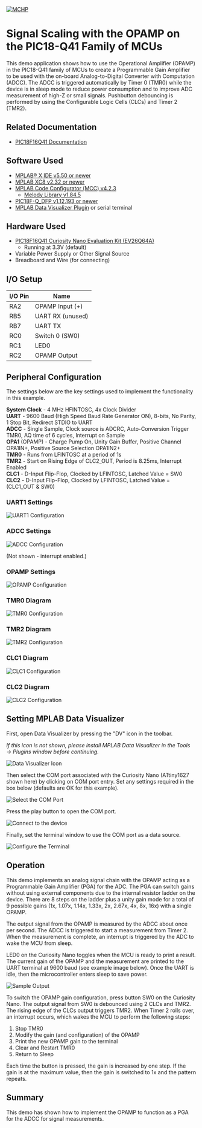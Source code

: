 <!-- Please do not change this logo with link -->

[![MCHP](images/microchip.png)](https://www.microchip.com)

# Signal Scaling with the OPAMP on the PIC18-Q41 Family of MCUs

This demo application shows how to use the Operational Amplifier (OPAMP) in the PIC18-Q41 family of MCUs to create a Programmable Gain Amplifier to be used with the on-board Analog-to-Digital Converter with Computation (ADCC). The ADCC is triggered automatically by Timer 0 (TMR0) while the device is in sleep mode to reduce power consumption and to improve ADC measurement of high-Z or small signals. Pushbutton debouncing is performed by using the Configurable Logic Cells (CLCs) and Timer 2 (TMR2).

## Related Documentation

- [PIC18F16Q41 Documentation](https://www.microchip.com/en-us/product/PIC18F16Q41?utm_source=GitHub&utm_medium=TextLink&utm_campaign=MCU8_MMTCha_pic18q41&utm_content=pic18f1q41-analog-demo-mplab-mcc-github)

## Software Used

- [MPLAB® X IDE v5.50 or newer](https://www.microchip.com/en-us/development-tools-tools-and-software/mplab-x-ide?utm_source=GitHub&utm_medium=TextLink&utm_campaign=MCU8_MMTCha_pic18q41&utm_content=pic18f1q41-analog-demo-mplab-mcc-github)
- [MPLAB XC8 v2.32 or newer](https://www.microchip.com/en-us/development-tools-tools-and-software/mplab-xc-compilers?utm_source=GitHub&utm_medium=TextLink&utm_campaign=MCU8_MMTCha_pic18q41&utm_content=pic18f1q41-analog-demo-mplab-mcc-github)
- [MPLAB Code Configurator (MCC) v4.2.3](https://www.microchip.com/en-us/development-tools-tools-and-software/embedded-software-center/mplab-code-configurator?utm_source=GitHub&utm_medium=TextLink&utm_campaign=MCU8_MMTCha_pic18q41&utm_content=pic18f1q41-analog-demo-mplab-mcc-github)
  - [Melody Library v1.84.5](https://www.microchip.com/en-us/development-tools-tools-and-software/embedded-software-center/mplab-code-configurator?utm_source=GitHub&utm_medium=TextLink&utm_campaign=MCU8_MMTCha_pic18q41&utm_content=pic18f1q41-analog-demo-mplab-mcc-github)
- [PIC18F-Q_DFP v1.12.193 or newer](https://packs.download.microchip.com/)
- [MPLAB Data Visualizer Plugin](https://www.microchip.com/en-us/development-tools-tools-and-software/embedded-software-center/mplab-data-visualizer?utm_source=GitHub&utm_medium=TextLink&utm_campaign=MCU8_MMTCha_pic18q41&utm_content=pic18f1q41-analog-demo-mplab-mcc-github) or serial terminal

## Hardware Used

- [PIC18F16Q41 Curiosity Nano Evaluation Kit (EV26Q64A)](https://www.microchip.com/en-us/development-tool/EV26Q64A?utm_source=GitHub&utm_medium=TextLink&utm_campaign=MCU8_MMTCha_pic18q41&utm_content=pic18f1q41-analog-demo-mplab-mcc-github)
  - Running at 3.3V (default)
- Variable Power Supply or Other Signal Source
- Breadboard and Wire (for connecting)

## I/O Setup

| I/O Pin | Name
| ------  | ----
| RA2 | OPAMP Input (+)
| RB5 | UART RX (unused)
| RB7 | UART TX
| RC0 | Switch 0 (SW0)
| RC1 | LED0
| RC2 | OPAMP Output

## Peripheral Configuration

The settings below are the key settings used to implement the functionality in this example.

**System Clock** - 4 MHz HFINTOSC, 4x Clock Divider  
**UART** - 9600 Baud (High Speed Baud Rate Generator ON), 8-bits, No Parity, 1 Stop Bit, Redirect STDIO to UART  
**ADCC** - Single Sample, Clock source is ADCRC, Auto-Conversion Trigger TMR0, AQ time of 6 cycles, Interrupt on Sample  
**OPA1** (OPAMP) - Charge Pump On, Unity Gain Buffer, Positive Channel OPA1IN+, Positive Source Selection OPA1IN2+  
**TMR0** - Runs from LFINTOSC at a period of 1s  
**TMR2** -  Start on Rising Edge of CLC2_OUT, Period is 8.25ms, Interrupt Enabled     
**CLC1** - D-Input Flip-Flop, Clocked by LFINTOSC, Latched Value = SW0   
**CLC2** - D-Input Flip-Flop, Clocked by LFINTOSC, Latched Value = (CLC1_OUT & SW0)  

### UART1 Settings

![UART1 Configuration](./images/UART1.PNG)

### ADCC Settings

![ADCC Configuration](./images/ADCC.PNG)  

(Not shown - interrupt enabled.)

### OPAMP Settings

![OPAMP Configuration](./images/OPAMP.PNG)

### TMR0 Diagram

![TMR0 Configuration](./images/Timer0.PNG)

### TMR2 Diagram

![TMR2 Configuration](./images/Timer2.PNG)

### CLC1 Diagram

![CLC1 Configuration](./images/clc1.png)

### CLC2 Diagram

![CLC2 Configuration](./images/clc2.png)

## Setting MPLAB Data Visualizer

First, open Data Visualizer by pressing the "DV" icon in the toolbar.

*If this icon is not shown, please install MPLAB Data Visualizer in the Tools &rarr; Plugins window before continuing.*

![Data Visualizer Icon](./images/DVsetup1.PNG)

Then select the COM port associated with the Curiosity Nano (ATtiny1627 shown here) by clicking on COM port entry. Set any settings required in the box below (defaults are OK for this example).

![Select the COM Port](./images/DVsetup2.PNG)

Press the play button to open the COM port.

![Connect to the device](./images/DVsetup3.PNG)

Finally, set the terminal window to use the COM port as a data source.

![Configure the Terminal](./images/DVsetup4.PNG)

## Operation

This demo implements an analog signal chain with the OPAMP acting as a Programmable Gain Amplifier (PGA) for the ADC. The PGA can switch gains without using external components due to the internal resistor ladder on the device. There are 8 steps on the ladder plus a unity gain mode for a total of 9 possible gains (1x, 1.07x, 1.14x, 1.33x, 2x, 2.67x, 4x, 8x, 16x) with a single OPAMP.

The output signal from the OPAMP is measured by the ADCC about once per second. The ADCC is triggered to start a measurement from Timer 2. When the measurement is complete, an interrupt is triggered by the ADC to wake the MCU from sleep.

LED0 on the Curiosity Nano toggles when the MCU is ready to print a result. The current gain of the OPAMP and the measurement are printed to the UART terminal at 9600 baud (see example image below). Once the UART is idle, then the microcontroller enters sleep to save power.

![Sample Output](./images/sampleOutput.PNG)

To switch the OPAMP gain configuration, press button SW0 on the Curiosity Nano. The output signal from SW0 is debounced using 2 CLCs and TMR2. The rising edge of the CLCs output triggers TMR2. When Timer 2 rolls over, an interrupt occurs, which wakes the MCU to perform the following steps:

1. Stop TMR0
2. Modify the gain (and configuration) of the OPAMP
3. Print the new OPAMP gain to the terminal
4. Clear and Restart TMR0
5. Return to Sleep

Each time the button is pressed, the gain is increased by one step. If the gain is at the maximum value, then the gain is switched to 1x and the pattern repeats.

## Summary
This demo has shown how to implement the OPAMP to function as a PGA for the ADCC for signal measurements.
